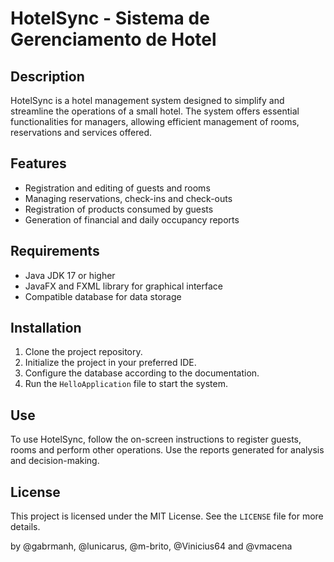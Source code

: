 # HotelSync - Sistema de Gerenciamento de Hotel

## Description
HotelSync is a hotel management system designed to simplify and streamline the operations of a small hotel. The system offers essential functionalities for managers, allowing efficient management of rooms, reservations and services offered.

## Features
- Registration and editing of guests and rooms
- Managing reservations, check-ins and check-outs
- Registration of products consumed by guests
- Generation of financial and daily occupancy reports

## Requirements
- Java JDK 17 or higher
- JavaFX and FXML library for graphical interface
- Compatible database for data storage

## Installation
1. Clone the project repository.
2. Initialize the project in your preferred IDE.
3. Configure the database according to the documentation.
4. Run the `HelloApplication` file to start the system.

## Use
To use HotelSync, follow the on-screen instructions to register guests, rooms and perform other operations. Use the reports generated for analysis and decision-making.

## License
This project is licensed under the MIT License. See the `LICENSE` file for more details.

by @gabrmanh, @lunicarus, @m-brito, @Vinicius64 and @vmacena
